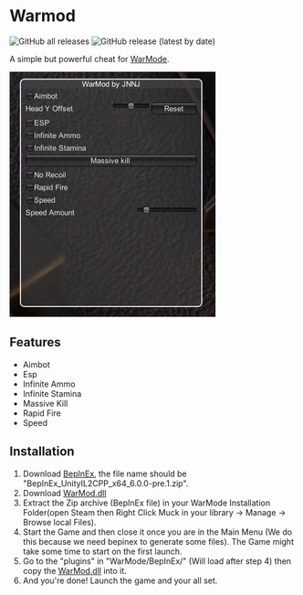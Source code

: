 # Warmod

![GitHub all releases](https://img.shields.io/github/downloads/CodeName-Anti/WarMod/total?color=%23FF8C00&style=flat-square)
![GitHub release (latest by date)](https://img.shields.io/github/v/release/CodeName-Anti/WarMod?style=flat-square)

A simple but powerful cheat for [WarMode](https://store.steampowered.com/app/391460/WARMODE/).

![Menu-Screenshot.png](Menu-Screenshot.png)

## Features
- Aimbot
- Esp
- Infinite Ammo
- Infinite Stamina
- Massive Kill
- Rapid Fire
- Speed


## Installation
1. Download [BepInEx](https://github.com/BepInEx/BepInEx/releases/download/v6.0.0-pre.1/BepInEx_UnityMono_x64_6.0.0-pre.1.zip), the file name should be "BepInEx_UnityIL2CPP_x64_6.0.0-pre.1.zip".
2. Download [WarMod.dll](https://github.com/CodeName-Anti/WarMod/releases/download/download/WarMod.dll)
3. Extract the Zip archive (BepInEx file) in your WarMode Installation Folder(open Steam then Right Click Muck in your library -> Manage -> Browse local Files).
4. Start the Game and then close it once you are in the Main Menu (We do this because we need bepinex to generate some files). The Game might take some time to start on the first launch.
5. Go to the "plugins" in "WarMode/BepInEx/" (Will load after step 4) then copy the [WarMod.dll](https://github.com/CodeName-Anti/WarMod/releases/download/download/WarMod.dll) into it.
6. And you're done! Launch the game and your all set.
